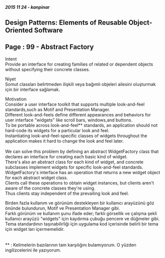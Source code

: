 ﻿﻿

##### 2015 11 24 - kanpinar

## Design Patterns: Elements of Reusable Object-Oriented Software  
## Page : 99 - Abstract Factory

Intent <br/>
    Provide an interface for creating families of related or dependent objects without specifying their concrete classes.<br/>

Niyet<br/>
    Somut classları belirtmeden ilişkili veya bağımlı objeleri ailesini oluşturmak için bir interface sağlamak.<br/>

Motivation<br/>
    Consider a user interface toolkit that supports multiple look-and-feel standards,such as Motif and Presentation Manager. <br/>
Different look-and-feels define different appearances and behaviors for user interface "widgets" like scroll bars, windows,and buttons. <br/>
To be portable across look-and-feel** standards, an application should not hard-code its widgets for a particular look and feel. <br/>
Instantiating look-and-feel-specific classes of widgets throughout the application makes it hard to change the look and feel later.<br/>
<br/>
We can solve this problem by defining an abstract WidgetFactory class that declares an interface for creating each basic kind of widget.<br/>
There's also an abstract class for each kind of widget, and concrete subclasses implement widgets for specific look-and-feel standards.<br/>
WidgetFactory's interface has an operation that returns a new widget object for each abstract widget class. <br/>
Clients call these operations to obtain widget instances, but clients aren't aware of the concrete classes they're using. <br/>
Thus clients stay independent of the prevailing look and feel.   <br/>

   Birden fazla kullanım ve görünüm destekleyen bir kullanıcı arayüzünü göz önünde bulundurun, Motif ve Presentation Manager gibi.<br/>
Farklı görünüm ve kullanım şunu ifade eder; farklı görsellik ve çalışma şekli kullanıcı arayüzü "widgets" için kaydırma çubuğu pencere ve düğmeler gibi.<br/>
Tema standardının taşınabilirliği için uygulama kod içerisinde belirli bir tema için widget ları içermemelidir.<br/>
<br/>
<br/>
** : Kelimelerin bazılarının tam karşılığını bulamıyorum. O yüzden ingilizcelerini ile yazıyorum.<br/>

